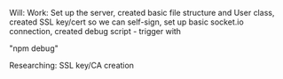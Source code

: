 Will:
Work: Set up the server, created basic file structure and User class, created SSL key/cert so we can self-sign, set up basic socket.io connection, created debug script - trigger with

"npm debug"

Researching: SSL key/CA creation